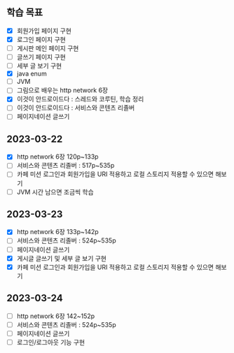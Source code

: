 ## 학습 목표

- [x] 회원가입 페이지 구현
- [x] 로그인 페이지 구현
- [ ] 게시판 메인 페이지 구현
- [ ] 글쓰기 페이지 구현
- [ ] 세부 글 보기 구현
- [x] java enum
- [ ] JVM
- [ ] 그림으로 배우는 http network 6장
- [x] 이것이 안드로이드다 : 스레드와 코루틴, 학습 정리
- [ ] 이것이 안드로이드다 : 서비스와 콘텐츠 리졸버
- [ ] 페이지네이션 글쓰기

## 2023-03-22

- [x] http network 6장 120p~133p
- [ ] 서비스와 콘텐츠 리졸버 : 517p~535p
- [ ] 카페 미션 로그인과 회원가입을 URI 적용하고 로컬 스토리지 적용할 수 있으면 해보기
- [ ] JVM 시간 남으면 조금씩 학습

## 2023-03-23

- [x] http network 6장 133p~142p
- [ ] 서비스와 콘텐츠 리졸버 : 524p~535p
- [ ] 페이지네이션 글쓰기
- [x] 게시글 글쓰기 및 세부 글 보기 구현
- [x] 카페 미션 로그인과 회원가입을 URI 적용하고 로컬 스토리지 적용할 수 있으면 해보기

## 2023-03-24

- [ ] http network 6장 142~152p
- [ ] 서비스와 콘텐츠 리졸버 : 524p~535p
- [ ] 페이지네이션 글쓰기
- [ ] 로그인/로그아웃 기능 구현
